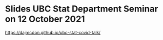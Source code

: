 # Slides UBC Stat Department Seminar on 12 October 2021

https://dajmcdon.github.io/ubc-stat-covid-talk/